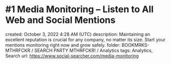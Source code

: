 # #1 Media Monitoring – Listen to All Web and Social Mentions

created: October 3, 2022 4:28 AM (UTC)
description: Maintaining an excellent reputation is crucial for any company, no matter its size. Start your mentions monitoring right now and grow safely.
folder: BOOKMRKS-MTHRFCKR / SEARCH PARTY MTHRFCKR! / Analytics
tags: Analytics, Search
url: https://www.social-searcher.com/media-monitoring